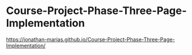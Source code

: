 # Course-Project-Phase-Three-Page-Implementation

https://jonathan-marias.github.io/Course-Project-Phase-Three-Page-Implementation/
